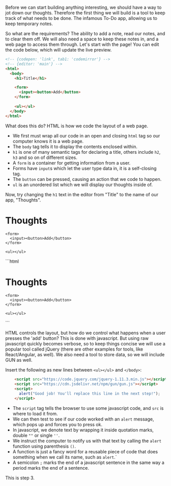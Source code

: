 Before we can start building anything interesting, we should have a way to jot down our thoughts. Therefore the first thing we will build is a tool to keep track of what needs to be done. The infamous To-Do app, allowing us to keep temporary notes.

So what are the requirements? The ability to add a note, read our notes, and to clear them off. We will also need a space to keep these notes in, and a web page to access them through. Let's start with the page! You can edit the code below, which will update the live preview.

```html
<!-- {codepen: 'link', tab1: 'codemirror'} -->
<!-- {editor: 'main'} -->
<html>
  <body>
    <h1>Title</h1>

    <form>
      <input><button>Add</button>
    </form>
			
    <ul></ul>
  </body>
</html>
```
What does this do? HTML is how we code the layout of a web page.

- We first must wrap all our code in an open and closing `html` tag so our computer knows it is a web page.
- The `body` tag tells it to display the contents enclosed within.
- `h1` is one of many semantic tags for declaring a title, others include `h2`, `h3` and so on of different sizes.
- A `form` is a container for getting information from a user.
- Forms have `input`s which let the user type data in, it is a self-closing tag.
- The `button` can be pressed, causing an action that we code to happen.
- `ul` is an unordered list which we will display our thoughts inside of.

Now, try changing the `h1` text in the editor from "Title" to the name of our app, "Thoughts".

<!-- {nextstepcondition: {"code.notcontains": "<h1>Title</h1>"}} -->
<!-- {nextstepcondition: {"code.contains": "<h1>Thoughts</h1>"}} -->
<!-- {nextstepcompare: 'start'} -->
<html>
  <body>
    <h1>Thoughts</h1>

    <form>
      <input><button>Add</button>
    </form>
			
    <ul></ul>
  </body>
</html>
<!-- {nextstepcompare: 'end'} -->
<!-- {step: 'two'} -->
```html
<!-- {codepen: 'link', tab1: 'codemirror'} -->
<!-- {editor: 'main'} -->
<html>
  <body>
    <h1>Thoughts</h1>

    <form>
      <input><button>Add</button>
    </form>

    <ul></ul>
  </body>
</html>
```

HTML controls the layout, but how do we control what happens when a user presses the 'add' button? This is done with javascript. But using raw javascript quickly becomes verbose, so to keep things concise we will use a popular tool called jQuery (there are other examples for tools, like React/Angular, as well). We also need a tool to store data, so we will include GUN as well.

Insert the following as new lines between `<ul></ul>` and `</body>`:
```html
    <script src="https://code.jquery.com/jquery-1.11.3.min.js"></script>
    <script src="https://cdn.jsdelivr.net/npm/gun/gun.js"></script>
    <script>
      alert("Good job! You'll replace this line in the next step!");
    </script>
```

- The `script` tag tells the browser to use some javascript code, and `src` is where to load it from.
- We can then test to see if our code worked with an `alert` message, which pops up and forces you to press ok.
- In javascript, we denote text by wrapping it inside quotation marks, double `""` or single `''`.
- We instruct the computer to notify us with that text by calling the `alert` function using parenthesis `()`.
- A function is just a fancy word for a reusable piece of code that does something when we call its name, such as `alert`.`
- A semicolon `;` marks the end of a javascript sentence in the same way a period marks the end of a sentence.

<!-- {nextstepcondition: {"code.contains": "<script src=\"https://code.jquery.com/jquery-1.11.3.min.js\"></script>"}} -->
<!-- {nextstepcondition: {"code.contains": "<script src=\"https://cdn.jsdelivr.net/npm/gun/gun.js\"></script>"}} -->
<!-- {nextstepcondition: {"code.contains": "alert(\"Good job! You'll replace this line in the next step!\")"}} -->
<!-- {step: 'three'} -->

This is step 3.
